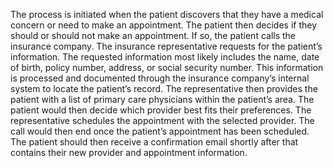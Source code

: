 The process is initiated when the patient discovers that they have a medical concern or need to make an appointment. The patient then decides if they should or should not make an appointment. If so, the patient calls the insurance company. The insurance representative requests for the patient’s information. The requested information most likely includes the name, date of birth, policy number, address, or social security number. This information is processed and documented through the insurance company’s internal system to locate the patient’s record. The representative then provides the patient with a list of primary care physicians within the patient’s area. The patient would then decide which provider best fits their preferences. The representative schedules the appointment with the selected provider. The call would then end once the patient’s appointment has been scheduled. The patient should then receive a confirmation email shortly after that contains their new provider and appointment information.
